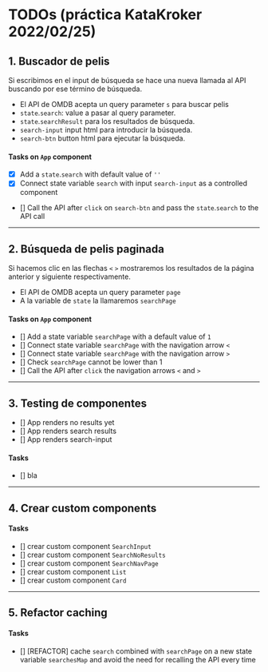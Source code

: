 # TODOs (práctica KataKroker 2022/02/25)

## 1. Buscador de pelis

Si escribimos en el input de búsqueda se hace una nueva llamada al API buscando por ese término de búsqueda.

- El API de OMDB acepta un query parameter `s` para buscar pelis
- `state`.`search`: value a pasar al query parameter.
- `state`.`searchResult` para los resultados de búsqueda.
- `search-input` input html para introducir la búsqueda.
- `search-btn` button html para ejecutar la búsqueda.

#### Tasks on `App` component

- [x] Add a `state`.`search` with default value of `''`
- [x] Connect state variable `search` with input `search-input` as a controlled component
- [] Call the API after `click` on `search-btn` and pass the `state`.`search` to the API call

---

## 2. Búsqueda de pelis paginada

Si hacemos clic en las flechas `<` `>` mostraremos los resultados de la página anterior y siguiente respectivamente.

- El API de OMDB acepta un query parameter `page`
- A la variable de `state` la llamaremos `searchPage`

#### Tasks on `App` component

- [] Add a state variable `searchPage` with a default value of `1`
- [] Connect state variable `searchPage` with the navigation arrow `<`
- [] Connect state variable `searchPage` with the navigation arrow `>`
- [] Check `searchPage` cannot be lower than 1
- [] Call the API after `click` the navigation arrows `<` and `>`

---

## 3. Testing de componentes

- [] App renders no results yet
- [] App renders search results
- [] App renders search-input

#### Tasks

- [] bla

---

## 4. Crear custom components

#### Tasks

- [] crear custom component `SearchInput`
- [] crear custom component `SearchNoResults`
- [] crear custom component `SearchNavPage`
- [] crear custom component `List`
- [] crear custom component `Card`

---

## 5. Refactor caching

#### Tasks

- [] [REFACTOR] cache `search` combined with `searchPage` on a new state variable `searchesMap` and avoid the need for recalling the API every time
